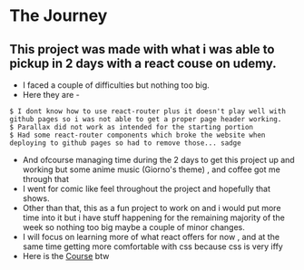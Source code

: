 # The Journey
## This project was made with what i was able to pickup in 2 days with a react couse on udemy.
- I faced a couple of difficulties but nothing too big.
- Here they are - 
```
$ I dont know how to use react-router plus it doesn't play well with github pages so i was not able to get a proper page header working.
$ Parallax did not work as intended for the starting portion
$ Had some react-router components which broke the website when deploying to github pages so had to remove those... sadge
```
- And ofcourse managing time during the 2 days to get this project up and working but some anime music (Giorno's theme) , and coffee got me through that 
- I went for comic like feel throughout the project and hopefully that shows.
- Other than that, this as a fun project to work on and i would put more time into it but i have stuff happening for the remaining majority of the week so nothing too big maybe a couple of minor changes.
- I will focus on learning more of what react offers for now , and at the same time getting more comfortable with css because css is very iffy
- Here is the [Course](https://www.udemy.com/course/react-the-complete-guide-incl-redux/) btw
